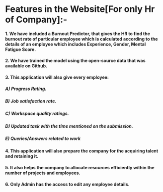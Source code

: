 # Features in the Website[For only Hr of Company]:- 

#### 1. We have included a Burnout Predictor, that gives the HR to find the burnout rate of particular employee which is calculated according to the details  of an employee which          includes Experience, Gender, Mental Fatigue Score. 
#### 2. We have trained the model using the open-source data that was available on Github.
#### 3. This application will also give every employee:
##### A) Progress Rating. 
##### B) Job satisfaction rate.
##### C) Workspace quality ratings.
##### D) Updated task with the time mentioned on the submission.
##### E) Queries/Answers related to work   
#### 4. This application will also prepare the company for the acquiring talent and retaining it.  
#### 5. It also helps the company to allocate resources efficiently within the number of projects and employees.
#### 6. Only Admin has the access to edit any employee details.
